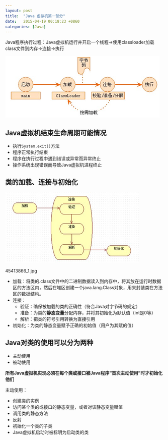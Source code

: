 ```yaml
---
layout: post
title:  "Java 虚拟机第一部分"
date:   2015-04-19 00:18:23 +0860
categories: [Java]
---
```


Java程序执行过程：Java虚拟机运行并开启一个线程->使用classloader加载class文件到内存->连接->执行

![](/static/img/posts/45413866_1.jpg)

## Java虚拟机结束生命周期可能情况

- 执行`System.exit()`方法
- 程序正常执行结束
- 程序在执行过程中遇到错误或异常而异常终止
- 操作系统出现错误而导致Java虚拟机进程终止
## 类的加载、连接与初始化

![](/static/img/posts/3_zpsfca9997b.jpg)

45413866_1.jpg
- 加载：将类的.class文件中的二进制数据读入到内存中，将其放在运行时数据区的方法区内，然后在堆区创建一个java.lang.Class对象，用来封装类在方法区的数据结构。
- 连接：
    - 验证：确保被加载的类的正确性（符合Java对字节码的规定）
    - 准备：为类的**静态变量**分配内存，并将其初始化为默认值（int是0等）
    - 解析：把类的符号引用转换为直接引用
- 初始化：为类的静态变量赋予正确的初始值（用户为其赋的值）

## Java对类的使用可以分为两种

- 主动使用
- 被动使用

**所有Java虚拟机实现必须在每个类或接口被Java程序“首次主动使用”时才初始化他们**

主动使用：

- 创建类的实例
- 访问某个类的或接口的静态变量，或者对该静态变量赋值
- 调用类的静态方法
- 反射
- 初始化一个类的子类
- Java虚拟机启动时被标明为启动类的类


